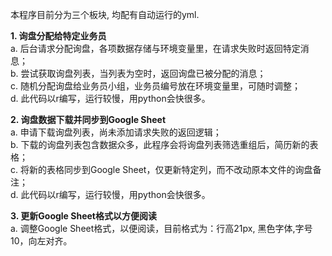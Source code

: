 本程序目前分为三个板块, 均配有自动运行的yml.

**1. 询盘分配给特定业务员**  
a. 后台请求分配询盘，各项数据存储与环境变量里，在请求失败时返回特定消息；  
b. 尝试获取询盘列表，当列表为空时，返回询盘已被分配的消息；  
c. 随机分配询盘给业务员小组，业务员编号放在环境变量里，可随时调整；  
d. 此代码以r编写，运行较慢，用python会快很多。

**2. 询盘数据下载并同步到Google Sheet**  
a. 申请下载询盘列表，尚未添加请求失败的返回逻辑；  
b. 下载的询盘列表包含数据众多，此程序会将询盘列表筛选重组后，简历新的表格；  
c. 将新的表格同步到Google Sheet，仅更新特定列，而不改动原本文件的询盘备注；  
d. 此代码以r编写，运行较慢，用python会快很多。

**3. 更新Google Sheet格式以方便阅读**  
a. 调整Google Sheet格式，以便阅读，目前格式为：行高21px, 黑色字体,字号10，向左对齐。
